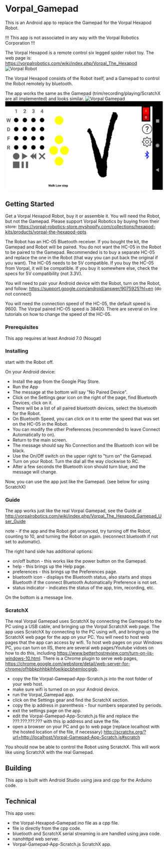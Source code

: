# Vorpal_Gamepad
This is an Android app to replace the Gamepad for the Vorpal Hexapod Robot.

!!! This app is not associated in any way with the Vorpal Robotics Corporation !!!

The Vorpal Hexapod is a remote control six legged spider robot toy.
The web page is:
https://vorpalrobotics.com/wiki/index.php/Vorpal_The_Hexapod
<img src="https://vorpalrobotics.com/wiki/images/7/7b/Scamp-Leg-Raised.jpg" alt="Vorpal Robot"/>

The Vorpal Hexapod consists of the Robot itself, and a Gamepad to control the Robot remotely by bluetooth.

The app works the same as the Gamepad (trim/recording/playing/ScratchX are all implemented) and looks similar.
<img src="https://vorpalrobotics.com/wiki/images/9/93/Gamepad-Top-View-v2.png" alt="Vorpal Gamepad"/>
<img src="images/Vorpal_Gamepad_main_screen.png" alt="Vorpal Gamepad app"/>

## Getting Started

Get a Vorpal Hexapod Robot, buy it or assemble it. You will need the Robot, but not the Gamepad. Please support Vorpal Robotics by buying from their store:
https://vorpal-robotics-store.myshopify.com/collections/hexapod-kits/products/vorpal-the-hexapod-opts

The Robot has an HC-05 Bluetooth receiver. If you bought the kit, the Gamepad and Robot will be paired. You do not want the HC-05 in the Robot to be paired to the Gamepad. Recommended is to buy a separate HC-05 and replace the one in the Robot (that way you can put back the original if you want). The HC-05 needs to be 5V compatible. If you buy the HC-05 from Vorpal, it will be compatible. If you buy it somewhere else, check the specs for 5V compatibility (not 3.3V).

You will need to pair your Android device with the Robot, turn on the Robot, and follow: https://support.google.com/android/answer/9075925?hl=en (do not connect)

You will need the connection speed of the HC-05, the default speed is 9600. The Vorpal paired HC-05 speed is 38400. There are several on line tutorials on how to change the speed of the HC-05.

### Prerequisites

This app requires at least Android 7.0 (Nougat)

### Installing

start with the Robot off.

On your Android device:
- Install the app from the Google Play Store.
- Run the App
- The message at the bottom will say "No Paired Device".
- Click on the Settings gear icon on the right of the page, find Bluetooth Devices, click on it.
- There will be a list of all paired bluetooth devices, select the bluetooth for the Robot.
- On Bluetooth Speed, you can click on it to enter the speed that was set on the HC-05 in the Robot.
- You can modify the other Preferences (recommended to leave Connect Automatically to on).
- Return to the main screen.
- The message should say No Connection and the Bluetooth icon will be black.
- Use the On/Off switch on the upper right to "turn on" the Gamepad.
- Turn on your Robot. Turn the dial all the way clockwise to RC.
- After a few seconds the Bluetooth icon should turn blue, and the message will change.

Now, you can use the app just like the Gamepad.
(see below for using ScratchX)

### Guide

The app works just like the real Vorpal Gamepad, see the Guide at
http://vorpalrobotics.com/wiki/index.php/Vorpal_The_Hexapod_Gamepad_User_Guide

note - if the app and the Robot get unsynced, try turning off the Robot, counting to 10, and turning the Robot on again. (reconnect bluetooth if not set to automatic).

The right hand side has additional options:
- on/off button - this works like the power button on the Gamepad.
- help - this brings up the Help page.
- preferences - this brings up the Preferences page.
- bluetooth icon - displays the Bluetooth status, also starts and stops Bluetooth if the connect Bluetooth Automatically Preference is not set.
- status indicator - indicates the status of the app, trim, recording, etc.

On the bottom is a message line.

### ScratchX

The real Vorpal Gamepad uses ScratchX by connecting the Gamepad to the PC using a USB cable, and bringing up the Vorpal ScratchX web page.
The app uses ScratchX by connecting to the PC using wifi, and bringing up the ScratchX web page for the app on your PC.
You will need to host web pages that the app can access by wifi. To host web pages on your Windows PC, you can turn on IIS, there are several web pages/Youtube vidoes on how to do this, including https://www.betterhostreview.com/turn-on-iis-windows-10.html. There is a Chrome plugin to serve web pages, https://chrome.google.com/webstore/detail/web-server-for-chrome/ofhbbkphhbklhfoeikjpcbhemlocgigb.

- copy the file Vorpal-Gamepad-App-Scratch.js into the root folder of your web host.
- make sure wifi is turned on on your Android device.
- run the Vorpal_Gamepad app.
- click on the Settings gear and find the ScratchX section.
- copy the ip address in parenthesis - four numbers separated by periods.
- exit the settings page on the app.
- edit the Vorpal-Gamepad-App-Scratch.js file and replace the ???.???.???.??? with this ip address and save the file.
- open a browser on your PC and go to web page (replace localhost with the hosted location of the file, if necessary)
     http://scratchx.org/?url=http://localhost/Vorpal-Gamepad-App-Scratch.js#scratch
 
 You should now be able to control the Robot using ScratchX. This will work like using ScratchX with the real Gamepad.

## Building

This app is built with Android Studio using java and cpp for the Arduino code.

## Technical

This app uses:
- the Vorpal-Hexapod-Gamepad.ino file as a cpp file.
- file io directly from the cpp code.
- bluetooth and ScratchX serial streaming io are handled using java code.
- nanohttpd web server.
- Vorpal-Gamepad-App-Scratch.js ScratchX app.
